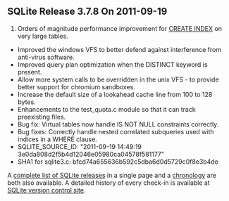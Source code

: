 ## SQLite Release 3\.7\.8 On 2011\-09\-19

1. Orders of magnitude performance improvement for [CREATE INDEX](../lang_createindex.html) on
 very large tables.
- Improved the windows VFS to better defend against interference
 from anti\-virus software.
- Improved query plan optimization when the DISTINCT keyword is present.
- Allow more system calls to be overridden in the unix VFS \- to provide
 better support for chromium sandboxes.
- Increase the default size of a lookahead cache line from 100 to 128 bytes.
- Enhancements to the test\_quota.c module so that it can track
 preexisting files.
- Bug fix: Virtual tables now handle IS NOT NULL constraints correctly.
- Bug fixes: Correctly handle nested correlated subqueries used with
 indices in a WHERE clause.
- SQLITE\_SOURCE\_ID:
 "2011\-09\-19 14:49:19 3e0da808d2f5b4d12046e05980ca04578f581177"
- SHA1 for sqlite3\.c: bfcd74a655636b592c5dba6d0d5729c0f8e3b4de



A [complete list of SQLite releases](../changes.html)
 in a single page and a [chronology](../chronology.html) are both also available.
 A detailed history of every
 check\-in is available at
 [SQLite version control site](https://www.sqlite.org/src/timeline).


